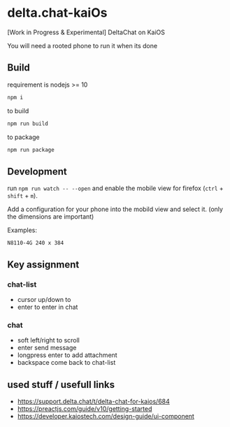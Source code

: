 # delta.chat-kaiOs
[Work in Progress & Experimental] DeltaChat on KaiOS

You will need a rooted phone to run it when its done

## Build

requirement is nodejs >= 10

```sh
npm i
```

to build
```sh
npm run build
```

to package
```sh
npm run package
```

## Development

run `npm run watch -- --open` and enable the mobile view for firefox (`ctrl` + `shift` + `m`).

Add a configuration for your phone into the mobild view and select it. (only the dimensions are important)

Examples:
```
N8110-4G 240 x 384
```

## Key assignment
### chat-list
- cursor up/down to 
- enter to enter in chat
### chat
- soft left/right to scroll
- enter send message
- longpress enter to add attachment
- backspace come back to chat-list


## used stuff / usefull links
- https://support.delta.chat/t/delta-chat-for-kaios/684
- https://preactjs.com/guide/v10/getting-started
- https://developer.kaiostech.com/design-guide/ui-component